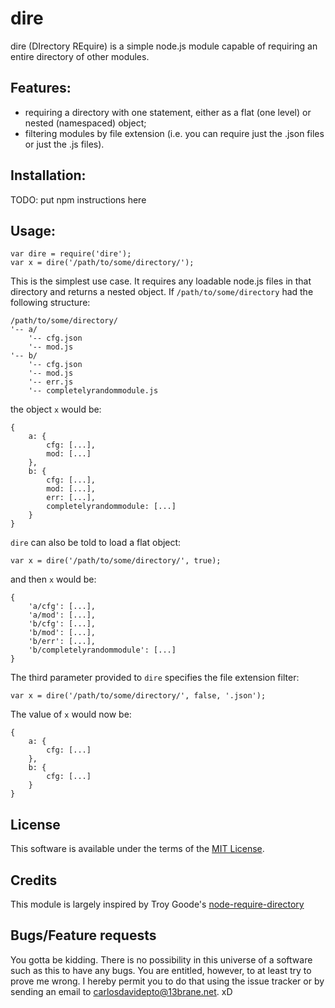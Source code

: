 dire
====

dire (DIrectory REquire) is a simple node.js module capable of requiring an entire directory of other modules.

Features:
---------

- requiring a directory with one statement, either as a flat (one level) or nested (namespaced) object;
- filtering modules by file extension (i.e. you can require just the .json files or just the .js files).

Installation:
-------------

TODO: put npm instructions here

Usage:
------

    var dire = require('dire');
    var x = dire('/path/to/some/directory/');

This is the simplest use case. It requires any loadable node.js files in that directory and returns a nested object. If `/path/to/some/directory` had the following structure:

    /path/to/some/directory/
    '-- a/
        '-- cfg.json
        '-- mod.js
    '-- b/
        '-- cfg.json
        '-- mod.js
        '-- err.js
        '-- completelyrandommodule.js

the object `x` would be:

    {
        a: {
            cfg: [...],
            mod: [...]
        },
        b: {
            cfg: [...],
            mod: [...],
            err: [...],
            completelyrandommodule: [...]
        }
    }

`dire` can also be told to load a flat object:

    var x = dire('/path/to/some/directory/', true);

and then `x` would be:

    {
        'a/cfg': [...],
        'a/mod': [...],
        'b/cfg': [...],
        'b/mod': [...],
        'b/err': [...],
        'b/completelyrandommodule': [...]
    }

The third parameter provided to `dire` specifies the file extension filter:

    var x = dire('/path/to/some/directory/', false, '.json');

The value of `x` would now be:

    {
        a: {
            cfg: [...]
        },
        b: {
            cfg: [...]
        }
    }

License
-------

This software is available under the terms of the [MIT License](./blob/master/LICENSE).

Credits
-------

This module is largely inspired by Troy Goode's [node-require-directory](https://github.com/TroyGoode/node-require-directory)

Bugs/Feature requests
---------------------

You gotta be kidding. There is no possibility in this universe of a software such as this to have any bugs. You are entitled, however, to at least try to prove me wrong. I hereby permit you to do that using the issue tracker or by sending an email to <carlosdavidepto@13brane.net>. xD
